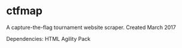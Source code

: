 # ctfmap
A capture-the-flag tournament website scraper. Created March 2017

Dependencies: HTML Agility Pack
